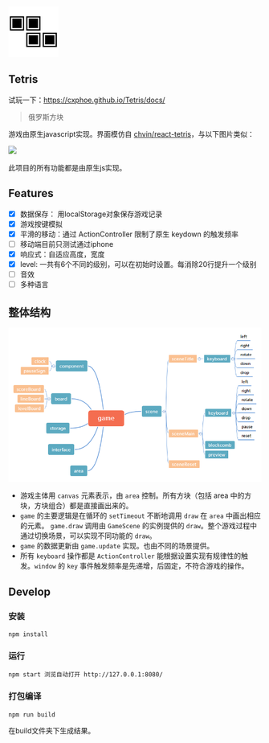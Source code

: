 <img src="showcase/logo.png" width=100>

## Tetris

试玩一下：https://cxphoe.github.io/Tetris/docs/

> 俄罗斯方块

游戏由原生javascript实现。界面模仿自 [chvin/react-tetris](https://github.com/chvin/react-tetris)，与以下图片类似：

<img src="https://camo.githubusercontent.com/8980082e6edae22933d63d58e02af96e7056fb89/68747470733a2f2f696d672e616c6963646e2e636f6d2f7470732f544231416737434e5858585858616f5858585858585858585858582d3332302d3438332e676966">

此项目的所有功能都是由原生js实现。

## Features

- [x] 数据保存： 用localStorage对象保存游戏记录
- [x] 游戏按键模拟
- [x] 平滑的移动：通过 ActionController 限制了原生 keydown 的触发频率
- [ ] 移动端目前只测试通过iphone
- [x] 响应式：自适应高度，宽度
- [x] level: 一共有6个不同的级别，可以在初始时设置。每消除20行提升一个级别
- [ ] 音效
- [ ] 多种语言

## 整体结构

<img src="showcase/game.png">

- 游戏主体用 `canvas` 元素表示，由 `area` 控制。所有方块（包括 area 中的方块，方块组合）都是直接画出来的。
- `game` 的主要逻辑是在循环的 `setTimeout` 不断地调用 `draw` 在 `area` 中画出相应的元素。 `game.draw` 调用由 `GameScene` 的实例提供的 `draw`。整个游戏过程中通过切换场景，可以实现不同功能的 `draw`。
- `game` 的数据更新由 `game.update` 实现。也由不同的场景提供。
- 所有 `keyboard` 操作都是 `ActionController` 能根据设置实现有规律性的触发。`window` 的 `key` 事件触发频率是先递增，后固定，不符合游戏的操作。

## Develop

### 安装

	npm install

### 运行

	npm start 浏览自动打开 http://127.0.0.1:8080/

### 打包编译
	
	npm run build

在build文件夹下生成结果。
